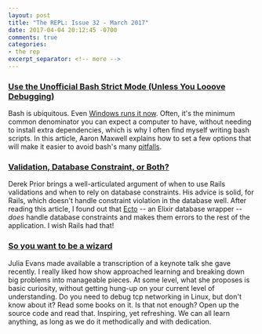 ```yaml
---
layout: post
title: "The REPL: Issue 32 - March 2017"
date: 2017-04-04 20:12:45 -0700
comments: true
categories:
- the rep
excerpt_separator: <!-- more -->
---
```


### [Use the Unofficial Bash Strict Mode (Unless You Looove Debugging)][bash]

Bash is ubiquitous. Even [Windows runs it now][windows]. Often, it's the minimum common denominator you can expect a computer to have, without needing to install extra dependencies, which is why I often find myself writing bash scripts. In this article, Aaron Maxwell explains how to set a few options that will make it easier to avoid bash's many [pitfalls][pitfalls].

### [Validation, Database Constraint, or Both?][validation]

Derek Prior brings a well-articulated argument of when to use Rails validations and when to rely on database constraints. His advice is solid, for Rails, which doesn't handle constraint violation in the database well. After reading this article, I found out that [Ecto][ecto] -- an Elixir database wrapper -- *does* handle database constraints and makes them errors to the rest of the application. I wish Rails had that!

### [So you want to be a wizard][wizard]

Julia Evans made available a transcription of a keynote talk she gave recently. I really liked how show approached learning and breaking down big problems into manageable pieces. At some level, what she proposes is basic curiosity, without getting hung-up on your current level of understanding. Do you need to debug tcp networking in Linux, but don't know about it? Read some books on it. Is that not enough? Open up the source code and read that. Inspiring, yet refreshing. We can all learn anything, as long as we do it methodically and with dedication.

[bash]: http://redsymbol.net/articles/unofficial-bash-strict-mode/
[validation]: https://robots.thoughtbot.com/validation-database-constraint-or-both
[wizard]: http://jvns.ca/blog/so-you-want-to-be-a-wizard/
[windows]: https://msdn.microsoft.com/en-us/commandline/wsl/about
[pitfalls]: http://mywiki.wooledge.org/BashPitfalls
[ecto]: https://hexdocs.pm/ecto/Ecto.Changeset.html#module-validations-and-constraints

